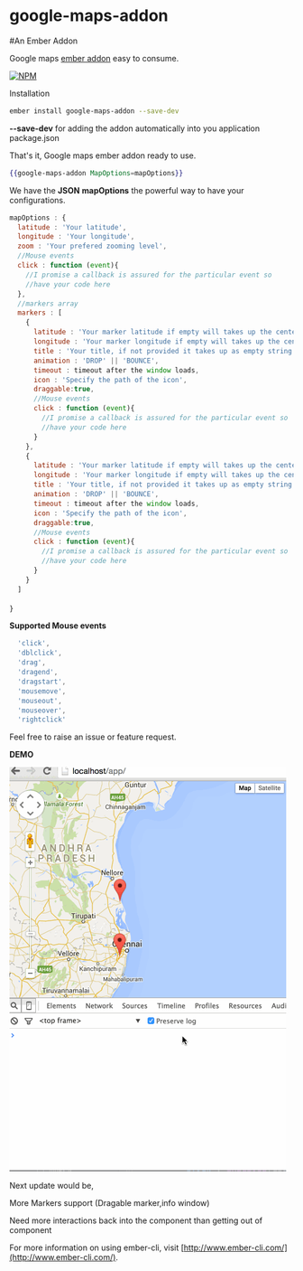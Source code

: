 # google-maps-addon

#An Ember Addon

Google maps [ember addon](http://www.emberaddons.com/) easy to consume.

[![NPM](https://nodei.co/npm/google-maps-addon.png)](https://nodei.co/npm/google-maps-addon/)

Installation

```bash
ember install google-maps-addon --save-dev
```

**--save-dev** for adding the addon automatically into you application package.json

That's it, Google maps ember addon ready to use.

```hbs
{{google-maps-addon MapOptions=mapOptions}}
```

We have the **JSON** **mapOptions** the powerful way to have your configurations.


```js
mapOptions : {
  latitude : 'Your latitude',
  longitude : 'Your longitude',
  zoom : 'Your prefered zooming level',
  //Mouse events
  click : function (event){
    //I promise a callback is assured for the particular event so
    //have your code here
  },
  //markers array
  markers : [
    {
      latitude : 'Your marker latitude if empty will takes up the center latitude',
      longitude : 'Your marker longitude if empty will takes up the center longitude',
      title : 'Your title, if not provided it takes up as empty string',
      animation : 'DROP' || 'BOUNCE',
      timeout : timeout after the window loads,
      icon : 'Specify the path of the icon',
      draggable:true,
      //Mouse events
      click : function (event){
        //I promise a callback is assured for the particular event so
        //have your code here
      }
    },
    {
      latitude : 'Your marker latitude if empty will takes up the center latitude',
      longitude : 'Your marker longitude if empty will takes up the center longitude',
      title : 'Your title, if not provided it takes up as empty string',
      animation : 'DROP' || 'BOUNCE',
      timeout : timeout after the window loads,
      icon : 'Specify the path of the icon',
      draggable:true,
      //Mouse events
      click : function (event){
        //I promise a callback is assured for the particular event so
        //have your code here
      }
    }
  ]

}
```

**Supported Mouse events**

```js
  'click',
  'dblclick',
  'drag',
  'dragend',
  'dragstart',
  'mousemove',
  'mouseout',
  'mouseover',
  'rightclick'
```
Feel free to raise an issue or feature request.

**DEMO**

![google-maps-addon](https://raw.githubusercontent.com/SamvelRaja/google-maps-addon/master/demo/google-maps-addon.gif)

Next update would be,

More Markers support (Dragable marker,info window)

Need more interactions back into the component than getting out of component

For more information on using ember-cli, visit [http://www.ember-cli.com/](http://www.ember-cli.com/).
